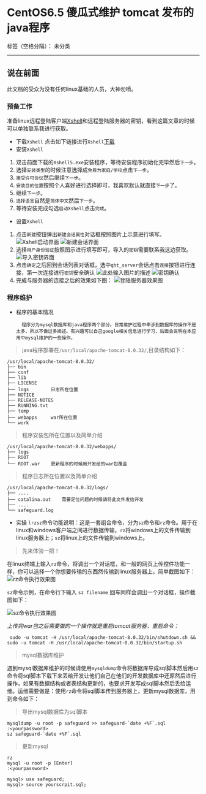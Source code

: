 ﻿# CentOS6.5 傻瓜式维护 tomcat 发布的java程序

标签（空格分隔）： 未分类

---

## 说在前面
此文档的受众为没有任何linux基础的人员，大神勿喷。

### 预备工作
准备linux远程登陆客户端[Xshell](http://download.softpedia.com/dl/5056da578c8a5f3c770f71da7a68e90e/5799681b/100187987/software/network/Xshell5.exe)和远程登陆服务器的密钥，看到这篇文章的时候可以单独联系我进行获取。

- 下载`Xshell`
点击如下链接进行`Xshell`[下载](http://download.softpedia.com/dl/5056da578c8a5f3c770f71da7a68e90e/5799681b/100187987/software/network/Xshell5.exe)
- 安装`Xshell`
1. 双击前面下载的`Xshell5.exe`安装程序，等待安装程序初始化完毕然后`下一步`。
2. 选择`安装类型`的时候注意选择成`免费为家庭/学校`点击`下一步`。
3. `接受许可协议`然后继续`下一步`。
4. `安装目的位置`按照个人喜好进行选择即可，我喜欢默认就直接`下一步`了。
5. 继续`下一步`。
6. `选择语言`自然是`简体中文`然后`下一步`。
7. 等待安装完成勾选`启动Xshell`点击`完成`。
- 设置`Xshell`
1. 点击`新建`按钮弹出`新建会话属性`对话框按照图片上示意进行填写。
![Xshell启动界面][1]
![新建会话界面][2]
2. 选择`用户身份验证`按照图示进行填写即可，导入的`密钥`需要联系我这边获取。
![导入密钥界面][3]
3. 点击`确定`之后回到会话列表对话框，选中`qht_server`会话点击`连接`按钮进行连接，第一次连接进行`密钥`安全确认
![此处输入图片的描述][4]
![密钥确认][5]
4. 完成与服务器的连接之后的效果如下图：
![登陆服务器效果图][6]
### 程序维护
- 程序的基本情况

        程序分为mysql数据库和java程序两个部分。日常维护过程中牵涉到数据库的操作不是太多，所以不做过多阐述。有兴趣可以自己google相关信息进行学习，后面会说明在本应用中mysql维护的一些操作。

>java程序部署在`/usr/local/apache-tomcat-8.0.32/`,目录结构如下：
```
/usr/local/apache-tomcat-8.0.32/
├── bin
├── conf
├── lib
├── LICENSE
├── logs        日志所在位置
├── NOTICE
├── RELEASE-NOTES
├── RUNNING.txt
├── temp
├── webapps     war所在位置
└── work
```
>程序安装包所在位置以及简单介绍
```
/usr/local/apache-tomcat-8.0.32/webapps/
├── logs
├── ROOT
└── ROOT.war    更新程序的时候用开发给的war包覆盖
```
>程序日志所在位置以及简单介绍
```
/usr/local/apache-tomcat-8.0.32/logs/
├── ....
├── catalina.out    需要定位问题的时候请将此文件发给开发
├── ....
└── safeguard.log
```

- 实操
`lrzsz`命令功能说明：这是一套组合命令，分为`sz`命令和`rz`命令。用于在linux和windows客户端之间进行数据传输，`rz`将windows上的文件传输到linux服务器上；`sz`将linux上的文件传输到windows上。

>先来体验一把！

在linux终端上输入`rz`命令，将调出一个对话框，和一般的网页上传控件功能一样，你可以选择一个你想要传输的东西然传输到linux服务器上。简单截图如下：
![rz命令执行效果图][7]

`sz`命令示例，在命令行下输入 `sz filename` 回车同样会调出一个对话框，操作截图如下：

![sz命令执行效果图][8]

*上传完war包之后需要做的一个操作就是重启tomcat服务器，重启命令：*
```shell
 sudo -u tomcat -H /usr/local/apache-tomcat-8.0.32/bin/shutdown.sh && sudo -u tomcat -H /usr/local/apache-tomcat-8.0.32/bin/startup.sh
```

>mysql数据库维护

遇到mysql数据库维护的时候请使用`mysqldump`命令将数据库导成sql脚本然后用`sz`命令将sql脚本下载下来丢给开发让他们自己在他们的开发数据库中还原然后进行操作，如果有数据结构或者表结构更新的，也要求开发写成sql脚本然后丢给运维。运维需要做是：使用`rz`命令将sql脚本传到服务器上，更新mysql数据库，用到命令如下：
>导出mysql数据库为sql脚本
```shell
mysqldump -u root -p safeguard >> safeguard-`date +%F`.sql
:<yourpassword>
sz safeguard-`date +%F`.sql
```
>更新mysql
```shell
rz 
mysql -u root -p [Enter]
:<yourpassword>

mysql> use safeguard;
mysql> source yourscrpit.sql;
```


  [1]: http://a.hiphotos.baidu.com/image/pic/item/ac345982b2b7d0a274b7c1f4c3ef76094b369a59.jpg
  [2]: http://f.hiphotos.baidu.com/image/pic/item/b151f8198618367acf85bab426738bd4b31ce54f.jpg
  [3]: http://h.hiphotos.baidu.com/image/pic/item/8718367adab44aed39427b8dbb1c8701a18bfb4f.jpg
  [4]: http://f.hiphotos.baidu.com/image/pic/item/c2cec3fdfc03924503b824668f94a4c27d1e254e.jpg
  [5]: http://c.hiphotos.baidu.com/image/pic/item/2cf5e0fe9925bc31fe50c4f156df8db1cb13704e.jpg
  [6]: http://a.hiphotos.baidu.com/image/pic/item/cf1b9d16fdfaaf516bee44d6845494eef01f7a4e.jpg
  [7]: http://b.hiphotos.baidu.com/image/pic/item/6a63f6246b600c33d6071ba1124c510fd9f9a159.jpg
  [8]: http://c.hiphotos.baidu.com/image/pic/item/a8773912b31bb051ea5a76413e7adab44aede059.jpg